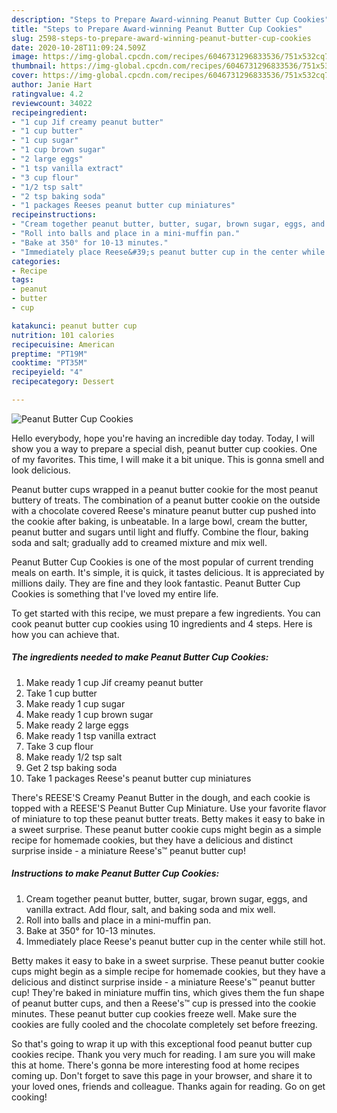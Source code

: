 ```yaml
---
description: "Steps to Prepare Award-winning Peanut Butter Cup Cookies"
title: "Steps to Prepare Award-winning Peanut Butter Cup Cookies"
slug: 2598-steps-to-prepare-award-winning-peanut-butter-cup-cookies
date: 2020-10-28T11:09:24.509Z
image: https://img-global.cpcdn.com/recipes/6046731296833536/751x532cq70/peanut-butter-cup-cookies-recipe-main-photo.jpg
thumbnail: https://img-global.cpcdn.com/recipes/6046731296833536/751x532cq70/peanut-butter-cup-cookies-recipe-main-photo.jpg
cover: https://img-global.cpcdn.com/recipes/6046731296833536/751x532cq70/peanut-butter-cup-cookies-recipe-main-photo.jpg
author: Janie Hart
ratingvalue: 4.2
reviewcount: 34022
recipeingredient:
- "1 cup Jif creamy peanut butter"
- "1 cup butter"
- "1 cup sugar"
- "1 cup brown sugar"
- "2 large eggs"
- "1 tsp vanilla extract"
- "3 cup flour"
- "1/2 tsp salt"
- "2 tsp baking soda"
- "1 packages Reeses peanut butter cup miniatures"
recipeinstructions:
- "Cream together peanut butter, butter, sugar, brown sugar, eggs, and vanilla extract. Add flour, salt, and baking soda and mix well."
- "Roll into balls and place in a mini-muffin pan."
- "Bake at 350° for 10-13 minutes."
- "Immediately place Reese&#39;s peanut butter cup in the center while still hot."
categories:
- Recipe
tags:
- peanut
- butter
- cup

katakunci: peanut butter cup 
nutrition: 101 calories
recipecuisine: American
preptime: "PT19M"
cooktime: "PT35M"
recipeyield: "4"
recipecategory: Dessert

---
```



![Peanut Butter Cup Cookies](https://img-global.cpcdn.com/recipes/6046731296833536/751x532cq70/peanut-butter-cup-cookies-recipe-main-photo.jpg)

Hello everybody, hope you're having an incredible day today. Today, I will show you a way to prepare a special dish, peanut butter cup cookies. One of my favorites. This time, I will make it a bit unique. This is gonna smell and look delicious.

Peanut butter cups wrapped in a peanut butter cookie for the most peanut buttery of treats. The combination of a peanut butter cookie on the outside with a chocolate covered Reese&#39;s minature peanut butter cup pushed into the cookie after baking, is unbeatable. In a large bowl, cream the butter, peanut butter and sugars until light and fluffy. Combine the flour, baking soda and salt; gradually add to creamed mixture and mix well.

Peanut Butter Cup Cookies is one of the most popular of current trending meals on earth. It's simple, it is quick, it tastes delicious. It is appreciated by millions daily. They are fine and they look fantastic. Peanut Butter Cup Cookies is something that I've loved my entire life.


To get started with this recipe, we must prepare a few ingredients. You can cook peanut butter cup cookies using 10 ingredients and 4 steps. Here is how you can achieve that.

<!--inarticleads1-->

##### The ingredients needed to make Peanut Butter Cup Cookies:

1. Make ready 1 cup Jif creamy peanut butter
1. Take 1 cup butter
1. Make ready 1 cup sugar
1. Make ready 1 cup brown sugar
1. Make ready 2 large eggs
1. Make ready 1 tsp vanilla extract
1. Take 3 cup flour
1. Make ready 1/2 tsp salt
1. Get 2 tsp baking soda
1. Take 1 packages Reese&#39;s peanut butter cup miniatures


There&#39;s REESE&#39;S Creamy Peanut Butter in the dough, and each cookie is topped with a REESE&#39;S Peanut Butter Cup Miniature. Use your favorite flavor of miniature to top these peanut butter treats. Betty makes it easy to bake in a sweet surprise. These peanut butter cookie cups might begin as a simple recipe for homemade cookies, but they have a delicious and distinct surprise inside - a miniature Reese&#39;s™ peanut butter cup! 

<!--inarticleads2-->

##### Instructions to make Peanut Butter Cup Cookies:

1. Cream together peanut butter, butter, sugar, brown sugar, eggs, and vanilla extract. Add flour, salt, and baking soda and mix well.
1. Roll into balls and place in a mini-muffin pan.
1. Bake at 350° for 10-13 minutes.
1. Immediately place Reese&#39;s peanut butter cup in the center while still hot.


Betty makes it easy to bake in a sweet surprise. These peanut butter cookie cups might begin as a simple recipe for homemade cookies, but they have a delicious and distinct surprise inside - a miniature Reese&#39;s™ peanut butter cup! They&#39;re baked in miniature muffin tins, which gives them the fun shape of peanut butter cups, and then a Reese&#39;s™ cup is pressed into the cookie minutes. These peanut butter cup cookies freeze well. Make sure the cookies are fully cooled and the chocolate completely set before freezing. 

So that's going to wrap it up with this exceptional food peanut butter cup cookies recipe. Thank you very much for reading. I am sure you will make this at home. There's gonna be more interesting food at home recipes coming up. Don't forget to save this page in your browser, and share it to your loved ones, friends and colleague. Thanks again for reading. Go on get cooking!
